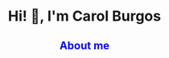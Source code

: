 <h1 align="center">Hi! 👋, I'm Carol Burgos</h1>
<h2 align="center" style="color: blue;">About me</h2>
